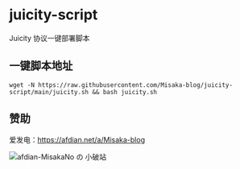 # juicity-script

Juicity 协议一键部署脚本

## 一键脚本地址

```shell
wget -N https://raw.githubusercontent.com/Misaka-blog/juicity-script/main/juicity.sh && bash juicity.sh
```

## 赞助

爱发电：https://afdian.net/a/Misaka-blog

![afdian-MisakaNo の 小破站](https://user-images.githubusercontent.com/122191366/211533469-351009fb-9ae8-4601-992a-abbf54665b68.jpg)